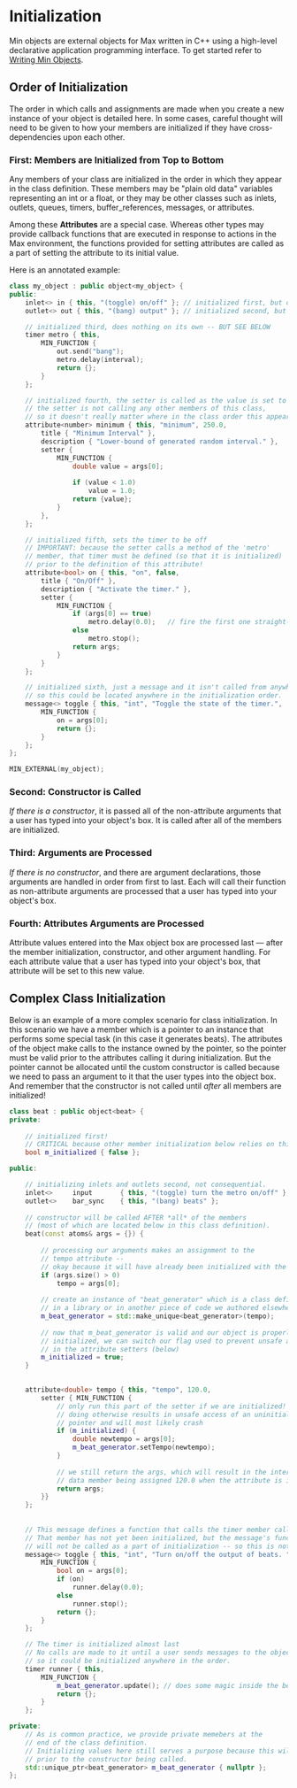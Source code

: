 # Initialization

Min objects are external objects for Max written in C++ using a high-level declarative application programming interface.  To get started refer to [Writing Min Objects](GuideToWritingObjects.md).



## Order of Initialization

The order in which calls and assignments are made when you create a new instance of your object is detailed here. In some cases, careful thought will need to be given to how your members are initialized if they have cross-dependencies upon each other.

### First: Members are Initialized from Top to Bottom

Any members of your class are initialized in the order in which they appear in the class definition. These members may be "plain old data" variables representing an int or a float, or they may be other classes such as inlets, outlets, queues, timers, buffer_references, messages, or attributes.

Among these **Attributes** are a special case. Whereas other types may provide callback functions that are executed in response to actions in the Max environment, the functions provided for setting attributes are called as a part of setting the attribute to its initial value.

Here is an annotated example:

```c++
class my_object : public object<my_object> {
public:
	inlet<>	in { this, "(toggle) on/off" }; // initialized first, but does nothing
	outlet<> out { this, "(bang) output" }; // initialized second, but does nothing

	// initialized third, does nothing on its own -- BUT SEE BELOW
	timer metro { this,
    	MIN_FUNCTION {
			out.send("bang");
			metro.delay(interval);
			return {};
		}
    };

  	// initialized fourth, the setter is called as the value is set to 250.0
    // the setter is not calling any other members of this class, 
    // so it doesn't really matter where in the class order this appears.
	attribute<number> minimum { this, "minimum", 250.0,
		title { "Minimum Interval" },
		description { "Lower-bound of generated random interval." },
		setter { 
          	MIN_FUNCTION {
				double value = args[0];
			
				if (value < 1.0)
					value = 1.0;
				return {value};
			}
        },
	};

  	// initialized fifth, sets the timer to be off
    // IMPORTANT: because the setter calls a method of the 'metro'
    // member, that timer must be defined (so that it is initialized)
    // prior to the definition of this attribute!
	attribute<bool> on { this, "on", false,
		title { "On/Off" },
		description { "Activate the timer." },
		setter { 
       		MIN_FUNCTION {
				if (args[0] == true)
					metro.delay(0.0);	// fire the first one straight-away
				else
					metro.stop();
				return args;
			}
        }
	};

	// initialized sixth, just a message and it isn't called from anywhere else
    // so this could be located anywhere in the initialization order.
	message<> toggle { this, "int", "Toggle the state of the timer.",
		MIN_FUNCTION {
			on = args[0];
			return {};
		}
	};
};

MIN_EXTERNAL(my_object);
```



### Second: Constructor is Called

*If there is a constructor*, it is passed all of the non-attribute arguments that a user has typed into your object's box. It is called after all of the members are initialized.

### Third: Arguments are Processed

*If there is no constructor*, and there are argument declarations, those arguments are handled in order from first to last. Each will call their function as non-attribute arguments are processed that a user has typed into your object's box.

### Fourth: Attributes Arguments are Processed

Attribute values entered into the Max object box are processed last — after the member initialization, constructor, and other argument handling. For each attribute value that a user has typed into your object's box, that attribute will be set to this new value.



## Complex Class Initialization

Below is an example of a more complex scenario for class initialization. In this scenario we have a member which is a pointer to an instance that performs some special task (in this case it generates beats). The attributes of the object make calls to the instance owned by the pointer, so the pointer must be valid prior to the attributes calling it during initialization. But the pointer cannot be allocated until the custom constructor is called because we need to pass an argument to it that the user types into the object box. And remember that the constructor is not called until *after* all members are initialized!

```c++
class beat : public object<beat> {
private:
  
    // initialized first!
  	// CRITICAL because other member initialization below relies on this value!
	bool m_initialized { false };

public:

  	// initializing inlets and outlets second, not consequential.
	inlet<>		input		{ this, "(toggle) turn the metro on/off" };
    outlet<>	bar_sync	{ this, "(bang) beats" };
  
	// constructor will be called AFTER *all* of the members
    // (most of which are located below in this class definition).
	beat(const atoms& args = {}) {
      
        // processing our arguments makes an assignment to the
        // tempo attribute -- 
        // okay because it will have already been initialized with the members
		if (args.size() > 0)
			tempo = args[0];
		
      	// create an instance of "beat_generator" which is a class defined
        // in a library or in another piece of code we authored elsewhere.
		m_beat_generator = std::make_unique<beat_generator>(tempo);
      
      	// now that m_beat_generator is valid and our object is properly
        // initialized, we can switch our flag used to prevent unsafe access
        // in the attribute setters (below)
		m_initialized = true;
	}
	

	attribute<double> tempo { this, "tempo", 120.0,
		setter { MIN_FUNCTION {
          	// only run this part of the setter if we are initialized!
            // doing otherwise results in unsafe access of an uninitialized member
            // pointer and will most likely crash
			if (m_initialized) {
				double newtempo = args[0];				
				m_beat_generator.setTempo(newtempo);
			}
          
          	// we still return the args, which will result in the internal 
          	// data member being assigned 120.0 when the attribute is initialized.
			return args;
		}}
	};
	
	
  	// This message defines a function that calls the timer member called "runner".
  	// That member has not yet been initialized, but the message's function
  	// will not be called as a part of initialization -- so this is not a problem.
	message<> toggle { this, "int", "Turn on/off the output of beats. ",
		MIN_FUNCTION {
			bool on = args[0];
			if (on)
				runner.delay(0.0);
			else
				runner.stop();
			return {};
		}
	};

	// The timer is initialized almost last
    // No calls are made to it until a user sends messages to the object
    // so it could be initialized anywhere in the order.
	timer runner { this, 
		MIN_FUNCTION {
      		m_beat_generator.update(); // does some magic inside the beat_generator
			return {};
		}
    };

private:
  	// As is common practice, we provide private memebers at the
    // end of the class definition.
  	// Initializing values here still serves a purpose because this will occur
  	// prior to the constructor being called.
	std::unique_ptr<beat_generator>	m_beat_generator { nullptr };
};

```





